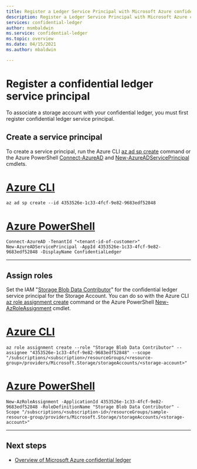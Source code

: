 ```yaml
---
title: Register a Ledger Service Principal with Microsoft Azure confidential ledger
description: Register a Ledger Service Principal with Microsoft Azure confidential ledger
services: confidential-ledger
author: msmbaldwin
ms.service: confidential-ledger
ms.topic: overview
ms.date: 04/15/2021
ms.author: mbaldwin

---
```

# Register a confidential ledger service principal

To associate a storage account with your confidential ledger, you must first register confidential ledger service principal.

## Create a service principal

To create a service principal, run the Azure CLI [az ad sp create](/cli/azure/ad/sp#az-ad-sp-create) command or the Azure PowerShell [Connect-AzureAD](/powershell/module/azuread/connect-azuread) and [New-AzureADServicePrincipal](/powershell/module/azuread/new-azureadserviceprincipal) cmdlets.

# [Azure CLI](#tab/azure-cli)
```azurecli-interactive
az ad sp create --id 4353526e-1c33-4fcf-9e82-9683edf52848
```
# [Azure PowerShell](#tab/azurepowershell)

```azurepowershell-interactive
Connect-AzureAD -TenantId "<tenant-id-of-customer>"
New-AzureADServicePrincipal -AppId 4353526e-1c33-4fcf-9e82-9683edf52848 -DisplayName ConfidentialLedger
```
---

## Assign roles

Set the IAM "[Storage Blob Data Contributor](../role-based-access-control/built-in-roles.md#storage-blob-data-contributor)" for the confidential ledger service principal for the Storage Account. You can do so with the Azure CLI [az role assignment create](/cli/azure/role/assignment) command or the Azure PowerShell [New-AzRoleAssignment](/powershell/module/az.resources/new-azroleassignment) cmdlet.

# [Azure CLI](#tab/azure-cli)
```azurecli-interactive
az role assignment create --role "Storage Blob Data Contributor" --assignee "4353526e-1c33-4fcf-9e82-9683edf52848" --scope "/subscriptions/<subscription>/resourceGroups/<resource-group>/providers/Microsoft.Storage/storageAccounts/<storage-account>"
```
# [Azure PowerShell](#tab/azurepowershell)

```azurepowershell-interactive
New-AzRoleAssignment -ApplicationId 4353526e-1c33-4fcf-9e82-9683edf52848 -RoleDefinitionName "Storage Blob Data Contributor" -Scope "/subscriptions/<subscription-id>/resourceGroups/sample-resource-group/providers/Microsoft.Storage/storageAccounts/<storage-account>"
```
---

## Next steps

- [Overview of Microsoft Azure confidential ledger](overview.md)
